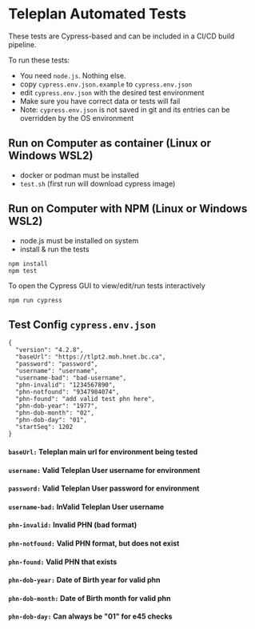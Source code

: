 # Teleplan Automated Tests
These tests are Cypress-based and can be included in a CI/CD build pipeline.

To run these tests:
- You need `node.js`.  Nothing else.
- copy `cypress.env.json.example` to `cypress.env.json`
- edit `cypress.env.json` with the desired test environment
- Make sure you have correct data or tests will fail
- Note: `cypress.env.json` is not saved in git and its entries can be overridden by the OS environment

## Run on Computer as container (Linux or Windows WSL2)
- docker or podman must be installed
- `test.sh` (first run will download cypress image)

## Run on Computer with NPM (Linux or Windows WSL2)
- node.js must be installed on system
- install & run the tests
```
npm install
npm test
```
To open the Cypress GUI to view/edit/run tests interactively
```
npm run cypress
```

## Test Config `cypress.env.json`
```
{
  "version": "4.2.8",
  "baseUrl": "https://tlpt2.moh.hnet.bc.ca",
  "password": "password",
  "username": "username",
  "username-bad": "bad-username",
  "phn-invalid": "1234567890",
  "phn-notfound": "9347984074",
  "phn-found": "add valid test phn here",
  "phn-dob-year": "1977",
  "phn-dob-month": "02",
  "phn-dob-day": "01",
  "startSeq": 1202
}
```
#### `baseUrl:` Teleplan main url for environment being tested
#### `username:` Valid Teleplan User username for environment
#### `password:` Valid  Teleplan User password for environment
#### `username-bad:` InValid Teleplan User username
#### `phn-invalid:` Invalid PHN (bad format)
#### `phn-notfound:` Valid PHN format, but does not exist
#### `phn-found:` Valid PHN that exists
#### `phn-dob-year:` Date of Birth year for valid phn
#### `phn-dob-month:` Date of Birth month for valid phn
#### `phn-dob-day:` Can always be "01" for e45 checks